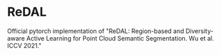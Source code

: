 # ReDAL
Official pytorch implementation of "ReDAL: Region-based and Diversity-aware Active Learning for Point Cloud Semantic Segmentation. Wu et al. ICCV 2021."
